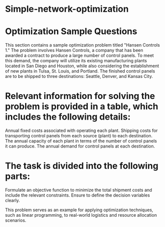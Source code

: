 # Simple-network-optimization

# Optimization Sample Questions
This section contains a sample optimization problem titled "Hansen Controls 1." The problem involves Hansen Controls, a company that has been awarded a contract to produce a large number of control panels. To meet this demand, the company will utilize its existing manufacturing plants located in San Diego and Houston, while also considering the establishment of new plants in Tulsa, St. Louis, and Portland. The finished control panels are to be shipped to three destinations: Seattle, Denver, and Kansas City.

# Relevant information for solving the problem is provided in a table, which includes the following details:

Annual fixed costs associated with operating each plant.
Shipping costs for transporting control panels from each source (plant) to each destination.
The annual capacity of each plant in terms of the number of control panels it can produce.
The annual demand for control panels at each destination.
# The task is divided into the following parts:
Formulate an objective function to minimize the total shipment costs and include the relevant constraints. Ensure to define the decision variables clearly.

This problem serves as an example for applying optimization techniques, such as linear programming, to real-world logistics and resource allocation scenarios.
